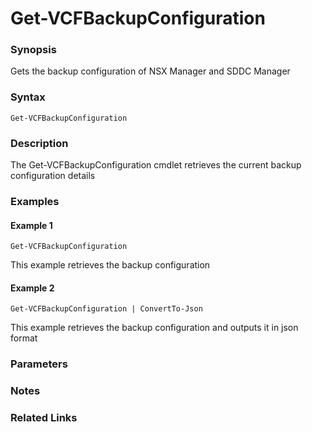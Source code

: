 # Get-VCFBackupConfiguration

### Synopsis
Gets the backup configuration of NSX Manager and SDDC Manager

### Syntax
```
Get-VCFBackupConfiguration
```

### Description
The Get-VCFBackupConfiguration cmdlet retrieves the current backup configuration details

### Examples
#### Example 1
```
Get-VCFBackupConfiguration    
```
This example retrieves the backup configuration

#### Example 2
```
Get-VCFBackupConfiguration | ConvertTo-Json  
```
This example retrieves the backup configuration and outputs it in json format

### Parameters

### Notes

### Related Links
